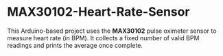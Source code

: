 # MAX30102-Heart-Rate-Sensor
This Arduino-based project uses the **MAX30102** pulse oximeter sensor to measure heart rate (in BPM). It collects a fixed number of valid BPM readings and prints the average once complete.
